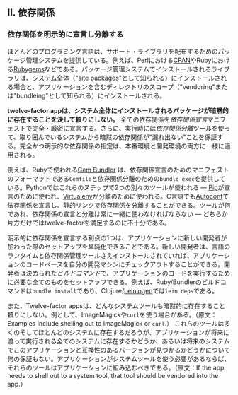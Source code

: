 ## II. 依存関係
### 依存関係を明示的に宣言し分離する

ほとんどのプログラミング言語は、サポート・ライブラリを配布するためのパッケージ管理システムを提供している。例えば、Perlにおける[CPAN](http://www.cpan.org/)やRubyにおける[Rubygems](http://rubygems.org/)などである。パッケージ管理システムでインストールされるライブラリは、システム全体（"site packages"として知られる）にインストールされる場合と、アプリケーションを含むディレクトリのスコープ（"vendoring"または"bundleing"として知られる）にインストールされる。

**twelve-factor appは、システム全体にインストールされるパッケージが暗黙的に存在することを決して頼りにしない。** 全ての依存関係を*依存関係宣言*マニフェストで完全・厳密に宣言する。さらに、実行時には*依存関係分離*ツールを使って、取り囲んでいるシステムから暗黙の依存関係が"漏れ出ない"ことを保証する。完全かつ明示的な依存関係の指定は、本番環境と開発環境の両方に一様に適用される。

例えば、Rubyで使われる[Gem Bundler](http://gembundler.com/) は、依存関係宣言のためのマニフェストのフォーマットである`Gemfile`と依存関係分離のための`bundle exec`を提供している。Pythonではこれらのステップで2つの別々のツールが使われる ― [Pip](http://www.pip-installer.org/en/latest/)が宣言のために使われ、[Virtualenv](http://www.virtualenv.org/en/latest/)が分離のために使われる。C言語でも[Autoconf](http://www.gnu.org/s/autoconf/)で依存関係を宣言し、静的リンクで依存関係を分離することができる。ツールが何であれ、依存関係の宣言と分離は常に一緒に使わなければならない ― どちらか片方だけではtwelve-factorを満足するのに不十分である。

明示的に依存関係を宣言する利点の1つは、アプリケーションに新しい開発者が加わった際のセットアップを単純化できることである。新しい開発者は、言語のランタイムと依存関係管理ツールさえインストールされていれば、アプリケーションのコードベースを自分の開発マシンにチェックアウトすることができる。開発者は決められた*ビルドコマンド*で、アプリケーションのコードを実行するために必要な全てのものをセットアップできる。例えば、Ruby/Bundlerのビルドコマンドは`bundle install`であり、Clojure/[Leiningen](https://github.com/technomancy/leiningen#readme)では`lein deps`である。

また、Twelve-factor appsは、どんなシステムツールも暗黙的に存在すること頼りにしない。例として、ImageMagickや`curl`を使う場合がある。（原文：Examples include shelling out to ImageMagick or `curl`.） これらのツールは多くのそしてほとんどのシステムに存在するだろうが、アプリケーションが将来に渡って実行される全てのシステムに存在するかどうか、あるいは将来のシステムでこのアプリケーションと互換性のあるバージョンが見つかるかどうかについて何の保証もない。アプリケーションがシステムツールを使う必要があるならば、それらのツールはアプリケーションに組み込むべきである。（原文：If the app needs to shell out to a system tool, that tool should be vendored into the app.）